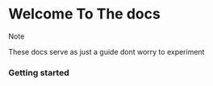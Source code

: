 # Welcome To The docs
> [!NOTE]
> These docs serve as just a guide dont worry to experiment
### Getting started
